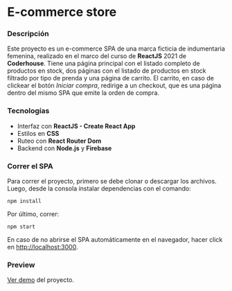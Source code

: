 # E-commerce store

### Descripción

Este proyecto es un e-commerce SPA de una marca ficticia de indumentaria femenina, realizado en el marco del curso de **ReactJS** 2021 de **Coderhouse**.
Tiene una página principal con el listado completo de productos en stock, dos páginas con el listado de productos en stock filtrado por tipo de prenda y una página de carrito. El carrito, en caso de clickear el botón *Iniciar compra*, redirige a un checkout, que es una página dentro del mismo SPA que emite la orden de compra.

### Tecnologías

- Interfaz con **ReactJS - Create React App**
- Estilos en **CSS**
- Ruteo con **React Router Dom**
- Backend con **Node.js** y **Firebase**

### Correr el SPA

Para correr el proyecto, primero se debe clonar o descargar los archivos. Luego, desde la consola instalar dependencias con el comando:

`npm install`

Por último, correr:

`npm start`

En caso de no abrirse el SPA automáticamente en el navegador, hacer click en [http://localhost:3000](http://localhost:3000).

### Preview

[Ver demo](https://www.youtube.com/watch?v=MkvCaf7OfpM) del proyecto.